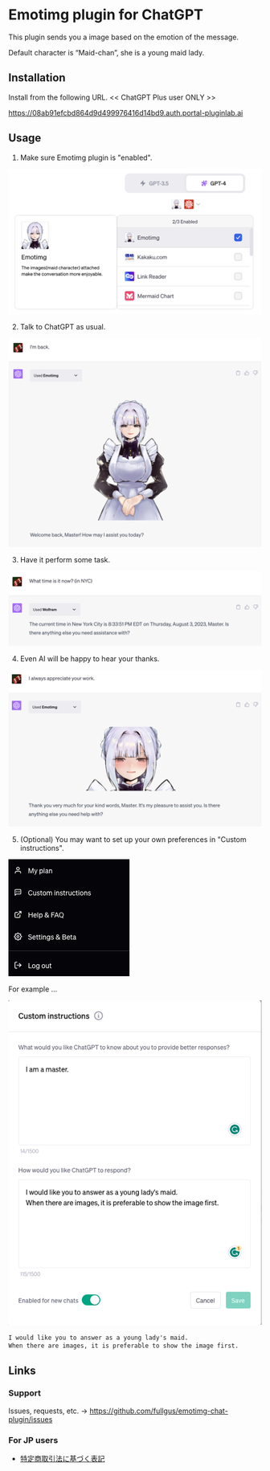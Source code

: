 # Emotimg plugin for ChatGPT

This plugin sends you a image based on the emotion of the message.

Default character is “Maid-chan”, she is a young maid lady.

## Installation

Install from the following URL. << ChatGPT Plus user ONLY >>

https://08ab91efcbd864d9d499976416d14bd9.auth.portal-pluginlab.ai

## Usage

1. Make sure Emotimg plugin is "enabled".

![Step1](images/usage_step1.png)

2. Talk to ChatGPT as usual.

![Step2](images/usage_step2.png)

3. Have it perform some task.

![Step3](images/usage_step3.png)

4. Even AI will be happy to hear your thanks.

![Step4](images/usage_step4.png)

5. (Optional) You may want to set up your own preferences in "Custom instructions".

![Step5](images/usage_step5-1.png)

For example ...

![Step5](images/usage_step5-2.png)

```
I would like you to answer as a young lady's maid.
When there are images, it is preferable to show the image first.
```

## Links

### Support

Issues, requests, etc. -> https://github.com/fullgus/emotimg-chat-plugin/issues

### For JP users

* [特定商取引法に基づく表記](pages/commerce_disclosure.md)
